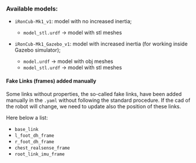 ### Available models:

- `iRonCub-Mk1_v1`: model with no increased inertia;
  - `model_stl.urdf` -> model with stl meshes

- `iRonCub-Mk1_Gazebo_v1`: model with increased inertia (for working inside Gazebo simulator);
  - `model.urdf` -> model with obj meshes
  - `model_stl.urdf` -> model with stl meshes

#### Fake Links (frames) added manually

Some links without properties, the so-called fake links, have been added manually in the `.yaml` without following the standard procedure.
If the cad of the robot will change, we need to update also the position of these links.

Here below a list:
- `base_link`
- `l_foot_dh_frame`
- `r_foot_dh_frame`
- `chest_realsense_frame`
- `root_link_imu_frame`


